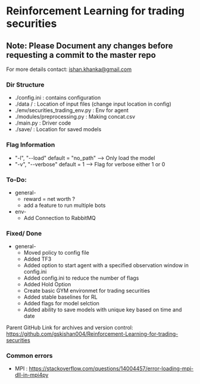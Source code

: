 # Reinforcement Learning for trading securities

## Note: Please Document any changes before requesting a commit to the master repo

For more details contact: ishan.khanka@gmail.com

### Dir Structure
* ./config.ini 						: contains configuration 
* ./data /							: Location of input files (change input location in config)
* ./env/securities_trading_env.py	: Env for agent
* ./modules/preprocessing.py		: Making concat.csv
* ./main.py							: Driver code 
* ./save/							: Location for saved models


### Flag Information
* "-l", "--load"		default = "no_path" 	--> Only load the model
* "-v", "--verbose"		default = 1				--> Flag for verbose either 1 or 0

### To-Do:
* general-
	* reward = net worth ?
	* add a feature to run multiple bots
* env-
	* Add Connection to RabbitMQ


### Fixed/ Done
* general-
	* Moved policy to config file
	* Added TF3
	* Added option to start agent with a specified observation window in config.ini
	* Added config.ini to reduce the number of flags 
	* Added Hold Option
	* Create basic GYM environmet for trading securities 
	* Added stable baselines for RL 
	* Added flags for model selction
	* Added ability to save models with unique key based on time and date


Parent GitHub Link for archives and version control: https://github.com/gskishan004/Reinforcement-Learning-for-trading-securities

### Common errors
* MPI : https://stackoverflow.com/questions/14004457/error-loading-mpi-dll-in-mpi4py